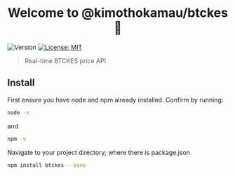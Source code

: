 <h1 align="center">Welcome to @kimothokamau/btckes 👋</h1>
<p>
  <img alt="Version" src="https://img.shields.io/badge/version-1.0.0-blue.svg?cacheSeconds=2592000" />
  <a href="#" target="_blank">
    <img alt="License: MIT" src="https://img.shields.io/badge/License-MIT-yellow.svg" />
  </a>
</p>

> Real-time BTCKES price API



## Install

First ensure you have node and npm already installed. Confirm by running:
```sh
node -v
```
and

```sh
npm -v
```

Navigate to your project directory; where there is package.json

```sh
npm install btckes --save
```







